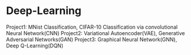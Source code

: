# Deep-Learning
Project1: MNist Classification, CIFAR-10 Classification via convolutional Neural Network(CNN)
Project2: Variational Autoencoder(VAE), Generative Adversarial Networks(GAN)
Project3: Graphical Neural Network(GNN), Deep Q-Learning(DQN)
